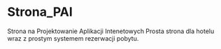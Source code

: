 # Strona_PAI
Strona na Projektowanie Aplikacji Intenetowych
Prosta strona dla hotelu wraz z prostym systemem rezerwacji pobytu.